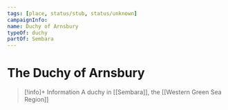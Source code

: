 ```yaml
---
tags: [place, status/stub, status/unknown]
campaignInfo:
name: Duchy of Arnsbury
typeOf: duchy
partOf: Sembara
---
```

# The Duchy of Arnsbury
>[!info]+ Information
> A duchy in [[Sembara]], the [[Western Green Sea Region]]

